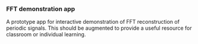 ### FFT demonstration app

A prototype app for interactive demonstration of FFT reconstruction of periodic signals. This should be augmented to provide a useful resource for classroom or individual learning.



```python

```
